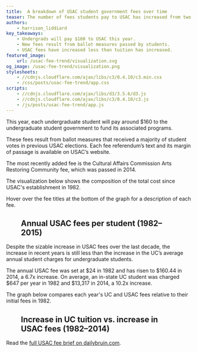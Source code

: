 ```yaml
---
title:  A breakdown of USAC student government fees over time
teaser: The number of fees students pay to USAC has increased from two to 17 in the last few decades. We examine where your money has been going.
authors:
    - harrison_liddiard
key_takeaways:
    - Undergrads will pay $160 to USAC this year.
    - New fees result from ballot measures passed by students.
    - USAC fees have increased less than tuition has increased.
featured_image:
    url: /usac-fee-trend/visualization.svg
og_image: /usac-fee-trend/visualization.png
stylesheets:
    - //cdnjs.cloudflare.com/ajax/libs/c3/0.4.10/c3.min.css
    - /css/posts/usac-fee-trend/app.css
scripts:
    - //cdnjs.cloudflare.com/ajax/libs/d3/3.5.6/d3.js
    - //cdnjs.cloudflare.com/ajax/libs/c3/0.4.10/c3.js
    - /js/posts/usac-fee-trend/app.js
---
```

This year, each undergraduate student will pay around $160 to the undergraduate student government to fund its associated programs.

These fees result from ballot measures that received a majority of student votes in previous USAC elections. Each fee referendum’s text and its margin of passage is available on USAC’s website.

The most recently added fee is the Cultural Affairs Commission Arts Restoring Community fee, which was passed in 2014.

The visualization below shows the composition of the total cost since USAC's establishment in 1982.

Hover over the fee titles at the bottom of the graph for a description of each fee.

<figure class="chart-container fullwidth" id="visualization">
    <h2>Annual USAC fees per student (1982–2015)</h2>
    <aside id="fee-explainer">
    </aside>
    <div class="chart" id="breakdown"></div>
</figure>

Despite the sizable increase in USAC fees over the last decade, the increase in recent years is still less than the increase in the UC’s average annual student charges for undergraduate students.

The annual USAC fee was set at $24 in 1982 and has risen to $160.44 in 2014, a 6.7x increase. On average, an in-state UC student was charged $647 per year in 1982 and $13,317 in 2014, a 10.2x increase.

The graph below compares each year's UC and USAC fees relative to their initial fees in 1982.

<figure class="chart-container fullwidth">
    <h2>Increase in UC tuition vs. increase in USAC fees (1982–2014)</h2>
    <div class="chart" id="comparison"></div>
</figure>

Read the [full USAC fee brief on dailybruin.com](http://dailybruin.com/2015/07/20/student-fee-referenda-fund-campus-usac-programs/).
